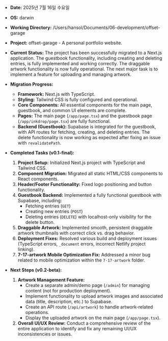 - **Date:** 2025년 7월 16일 수요일
- **OS:** darwin
- **Working Directory:** /Users/hansol/Documents/06-development/offset-garage
- **Project:** offset-garage - A personal portfolio website.
- **Current Status:** The project has been successfully migrated to a Next.js application. The guestbook functionality, including creating and deleting entries, is fully implemented and working correctly. The draggable artwork functionality is now fully operational. The next major task is to implement a feature for uploading and managing artwork.

- **Migration Progress:**
    - **Framework:** Next.js with TypeScript.
    - **Styling:** Tailwind CSS is fully configured and operational.
    - **Core Components:** All essential components for the main page, guestbook, and common UI elements are complete.
    - **Pages:** The main page (`/app/page.tsx`) and the guestbook page (`/app/inkdrop/page.tsx`) are fully functional.
    - **Backend (Guestbook):** Supabase is integrated for the guestbook, with API routes for fetching, creating, and deleting entries. The delete functionality is now working as expected after fixing an issue with `revalidatePath`.

- **Completed Tasks (v0.1-final):**
    1.  **Project Setup:** Initialized Next.js project with TypeScript and Tailwind CSS.
    2.  **Component Migration:** Migrated all static HTML/CSS components to React components.
    3.  **Header/Footer Functionality:** Fixed logo positioning and button functionality.
    4.  **Guestbook Backend:** Implemented a fully functional guestbook with Supabase, including:
        *   Fetching entries (`GET`)
        *   Creating new entries (`POST`)
        *   Deleting entries (`DELETE`) with localhost-only visibility for the delete button.
    5.  **Draggable Artwork:** Implemented smooth, persistent draggable artwork thumbnails with correct click vs. drag behavior.
    6.  **Deployment Fixes:** Resolved various build and deployment issues (TypeScript errors, `_document` errors, incorrect Netlify project linking).
    7.  **7-17-artwork Mobile Optimization Fix:** Addressed a minor bug related to mobile optimization within the `7-17-artwork` folder.

- **Next Steps (v0.2-beta):**
    1.  **Artwork Management Feature:**
        *   Create a separate admin/demo page (`/admin`) for managing content (not for production deployment).
        *   Implement functionality to upload artwork images and associated data (title, description, etc.) to Supabase.
        *   Create an API route (`/api/artwork`) to handle artwork-related operations.
        *   Display the uploaded artwork on the main page (`/app/page.tsx`).
    2.  **Overall UI/UX Review:** Conduct a comprehensive review of the entire application to identify and fix any remaining UI/UX inconsistencies or issues.